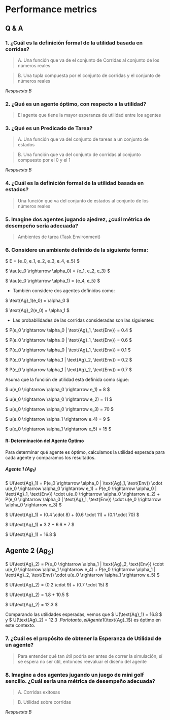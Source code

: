 # Performance metrics

## Q & A

### 1. ¿Cuál es la definición formal de la utilidad basada en corridas?

> A. Una función que va de el conjunto de Corridas al conjunto de los números reales

> B. Una tupla compuesta por el conjunto de corridas y el conjunto de números reales

*Respuesta B*

### 2. ¿Qué es un agente óptimo, con respecto a la utilidad?

> El agente que tiene la mayor esperanza de utilidad entre los agentes

### 3. ¿Qué es un Predicado de Tarea?

> A. Una función que va del conjunto de tareas a un conjunto de estados

> B. Una función que va del conjunto de corridas al conjunto compuesto por el 0 y el 1

*Respuesta B*

### 4. ¿Cuál es la definición formal de la utilidad basada en estados?

> Una función que va del conjunto de estados al conjunto de los números reales

### 5. Imagine dos agentes jugando ajedrez, ¿cuál métrica de desempeño sería adecuada?

> Ambientes de tarea (Task Environment)

### 6. Considere un ambiente definido de la siguiente forma:

$ E = \{e_0, e_1, e_2, e_3, e_4, e_5\} $

$ \tau(e_0 \rightarrow \alpha_0) = \{e_1, e_2, e_3\} $

$ \tau(e_0 \rightarrow \alpha_1) = \{e_4, e_5\} $

- También considere dos agentes definidos como:

$ \text{Ag}_1(e_0) = \alpha_0 $

$ \text{Ag}_2(e_0) = \alpha_1 $

- Las probabilidades de las corridas consideradas son las siguientes:

$ P(e_0 \rightarrow \alpha_0 | \text{Ag}_1, \text{Env}) = 0.4 $

$ P(e_0 \rightarrow \alpha_0 | \text{Ag}_1, \text{Env}) = 0.6 $

$ P(e_0 \rightarrow \alpha_0 | \text{Ag}_1, \text{Env}) = 0.1 $

$ P(e_0 \rightarrow \alpha_1 | \text{Ag}_2, \text{Env}) = 0.2 $

$ P(e_0 \rightarrow \alpha_1 | \text{Ag}_2, \text{Env}) = 0.7 $

Asuma que la función de utilidad está definida como sigue:

$ u(e_0 \rightarrow \alpha_0 \rightarrow e_1) = 8 $

$ u(e_0 \rightarrow \alpha_0 \rightarrow e_2) = 11 $

$ u(e_0 \rightarrow \alpha_0 \rightarrow e_3) = 70 $

$ u(e_0 \rightarrow \alpha_1 \rightarrow e_4) = 9 $

$ u(e_0 \rightarrow \alpha_1 \rightarrow e_5) = 15 $

#### R: Determinación del Agente Óptimo

Para determinar qué agente es óptimo, calculamos la utilidad esperada para cada agente y comparamos los resultados.

##### Agente 1 ($\text{Ag}_1$)

$ U(\text{Ag}_1) = P(e_0 \rightarrow \alpha_0 | \text{Ag}_1, \text{Env}) \cdot u(e_0 \rightarrow \alpha_0 \rightarrow e_1) + P(e_0 \rightarrow \alpha_0 | \text{Ag}_1, \text{Env}) \cdot u(e_0 \rightarrow \alpha_0 \rightarrow e_2) + P(e_0 \rightarrow \alpha_0 | \text{Ag}_1, \text{Env}) \cdot u(e_0 \rightarrow \alpha_0 \rightarrow e_3) $

$ U(\text{Ag}_1) = (0.4 \cdot 8) + (0.6 \cdot 11) + (0.1 \cdot 70) $

$ U(\text{Ag}_1) = 3.2 + 6.6 + 7 $

$ U(\text{Ag}_1) = 16.8 $

## Agente 2 ($\text{Ag}_2$)

$ U(\text{Ag}_2) = P(e_0 \rightarrow \alpha_1 | \text{Ag}_2, \text{Env}) \cdot u(e_0 \rightarrow \alpha_1 \rightarrow e_4) + P(e_0 \rightarrow \alpha_1 | \text{Ag}_2, \text{Env}) \cdot u(e_0 \rightarrow \alpha_1 \rightarrow e_5) $

$ U(\text{Ag}_2) = (0.2 \cdot 9) + (0.7 \cdot 15) $

$ U(\text{Ag}_2) = 1.8 + 10.5 $

$ U(\text{Ag}_2) = 12.3 $

Comparando las utilidades esperadas, vemos que $ U(\text{Ag}_1) = 16.8 $ y $ U(\text{Ag}_2) = 12.3 $. Por lo tanto, el Agente 1 ($\text{Ag}_1$) es óptimo en este contexto.

### 7. ¿Cuál es el propósito de obtener la Esperanza de Utilidad de un agente?

> Para entender qué tan útil podría ser antes de correr la simulación, sí se espera no ser útil, entonces reevaluar el diseño del agente

### 8. Imagine a dos agentes jugando un juego de mini golf sencillo. ¿Cuál sería una métrica de desempeño adecuada?

> A. Corridas exitosas 

> B. Utilidad sobre corridas 

*Respuesta B*